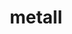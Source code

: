 ---
title: "metall"
layout: cache
categories: [package, develop]
meta: {"compilers": ["cce@18.0.0", "gcc@11.4.0", "intel-oneapi-compilers@2025.1.0"], "num_specs": 63, "num_specs_by_stack": {"e4s": 16, "e4s-cray-rhel": 14, "e4s-neoverse-v2": 16, "e4s-oneapi": 17, "root": 63}, "oss": ["rhel8", "ubuntu22.04"], "platforms": ["linux"], "stacks": ["e4s", "e4s-cray-rhel", "e4s-neoverse-v2", "e4s-oneapi", "root"], "targets": ["neoverse_v2", "x86_64_v3"], "versions": ["0.30"]}
spec_details: [{"compiler": "gcc@11.4.0", "hash": "2h3kk6lxaeod6f44gius7hyok7freawq", "os": "ubuntu22.04", "platform": "linux", "size": "-", "stacks": ["e4s", "root"], "target": "x86_64_v3", "variants": ["build_system=cmake", "build_type=Release", "generator=make", "~ipo"], "versions": ["0.30"]}, {"compiler": "gcc@11.4.0", "hash": "2kzclpxqnzinmgzxevgnf7feqbyankgy", "os": "ubuntu22.04", "platform": "linux", "size": "-", "stacks": ["e4s", "root"], "target": "x86_64_v3", "variants": ["build_system=cmake", "build_type=Release", "generator=make", "~ipo"], "versions": ["0.30"]}, {"compiler": "gcc@11.4.0", "hash": "2m7mfp24l4sa3rnlpef26a353dcxjqlq", "os": "ubuntu22.04", "platform": "linux", "size": "-", "stacks": ["e4s", "root"], "target": "x86_64_v3", "variants": ["build_system=cmake", "build_type=Release", "generator=make", "~ipo"], "versions": ["0.30"]}, {"compiler": "gcc@11.4.0", "hash": "2orbayq4smzsjln2dkizi3una5t5iggw", "os": "ubuntu22.04", "platform": "linux", "size": "-", "stacks": ["e4s", "root"], "target": "x86_64_v3", "variants": ["build_system=cmake", "build_type=Release", "generator=make", "~ipo"], "versions": ["0.30"]}, {"compiler": "cce@18.0.0", "hash": "32gnllzk7xbnhn7j7vp7fpae2igga2mb", "os": "rhel8", "platform": "linux", "size": "-", "stacks": ["e4s-cray-rhel", "root"], "target": "x86_64_v3", "variants": ["build_system=cmake", "build_type=Release", "generator=make", "~ipo"], "versions": ["0.30"]}, {"compiler": "intel-oneapi-compilers@2025.1.0", "hash": "3nqgy4pyytko2y5qojrayibhsupfidyh", "os": "ubuntu22.04", "platform": "linux", "size": "-", "stacks": ["e4s-oneapi", "root"], "target": "x86_64_v3", "variants": ["build_system=cmake", "build_type=Release", "generator=make", "~ipo"], "versions": ["0.30"]}, {"compiler": "gcc@11.4.0", "hash": "4j6mdthjicak75acomgddhw6iu4q7ay4", "os": "ubuntu22.04", "platform": "linux", "size": "-", "stacks": ["e4s-neoverse-v2", "root"], "target": "neoverse_v2", "variants": ["build_system=cmake", "build_type=Release", "generator=make", "~ipo"], "versions": ["0.30"]}, {"compiler": "gcc@11.4.0", "hash": "6yqnbpqf4o4zgnufegu3a5smwwd2kkaj", "os": "ubuntu22.04", "platform": "linux", "size": "-", "stacks": ["e4s-neoverse-v2", "root"], "target": "neoverse_v2", "variants": ["build_system=cmake", "build_type=Release", "generator=make", "~ipo"], "versions": ["0.30"]}, {"compiler": "intel-oneapi-compilers@2025.1.0", "hash": "7c22oxe5xe7dcag2hg7o2cvd3jqceya2", "os": "ubuntu22.04", "platform": "linux", "size": "-", "stacks": ["e4s-oneapi", "root"], "target": "x86_64_v3", "variants": ["build_system=cmake", "build_type=Release", "generator=make", "~ipo"], "versions": ["0.30"]}, {"compiler": "intel-oneapi-compilers@2025.1.0", "hash": "7jwmlsgd6ynehelayof6nugvwros5jsn", "os": "ubuntu22.04", "platform": "linux", "size": "-", "stacks": ["e4s-oneapi", "root"], "target": "x86_64_v3", "variants": ["build_system=cmake", "build_type=Release", "generator=make", "~ipo"], "versions": ["0.30"]}, {"compiler": "gcc@11.4.0", "hash": "adpegu4wbybcaux2g55e2dqvd7rqwupe", "os": "ubuntu22.04", "platform": "linux", "size": "-", "stacks": ["e4s-neoverse-v2", "root"], "target": "neoverse_v2", "variants": ["build_system=cmake", "build_type=Release", "generator=make", "~ipo"], "versions": ["0.30"]}, {"compiler": "intel-oneapi-compilers@2025.1.0", "hash": "akdi55zbyv5iih5o44zg3olwqapnib46", "os": "ubuntu22.04", "platform": "linux", "size": "-", "stacks": ["e4s-oneapi", "root"], "target": "x86_64_v3", "variants": ["build_system=cmake", "build_type=Release", "generator=make", "~ipo"], "versions": ["0.30"]}, {"compiler": "gcc@11.4.0", "hash": "alfpsdx7p4pp4744s4pucokejspgr5ry", "os": "ubuntu22.04", "platform": "linux", "size": "-", "stacks": ["e4s-neoverse-v2", "root"], "target": "neoverse_v2", "variants": ["build_system=cmake", "build_type=Release", "generator=make", "~ipo"], "versions": ["0.30"]}, {"compiler": "intel-oneapi-compilers@2025.1.0", "hash": "aloia3lpyrmln7nvk6ksahor47cit2uo", "os": "ubuntu22.04", "platform": "linux", "size": "-", "stacks": ["e4s-oneapi", "root"], "target": "x86_64_v3", "variants": ["build_system=cmake", "build_type=Release", "generator=make", "~ipo"], "versions": ["0.30"]}, {"compiler": "cce@18.0.0", "hash": "arnz7wiscrfdrzzlx2oxnlhmmpptt2tc", "os": "rhel8", "platform": "linux", "size": "-", "stacks": ["e4s-cray-rhel", "root"], "target": "x86_64_v3", "variants": ["build_system=cmake", "build_type=Release", "generator=make", "~ipo"], "versions": ["0.30"]}, {"compiler": "gcc@11.4.0", "hash": "basqdzrm277rar3jvakwei34d6l6yp4w", "os": "ubuntu22.04", "platform": "linux", "size": "-", "stacks": ["e4s-neoverse-v2", "root"], "target": "neoverse_v2", "variants": ["build_system=cmake", "build_type=Release", "generator=make", "~ipo"], "versions": ["0.30"]}, {"compiler": "intel-oneapi-compilers@2025.1.0", "hash": "bzi3jc7yp2aihbh5rav7cytf5aslk35r", "os": "ubuntu22.04", "platform": "linux", "size": "-", "stacks": ["e4s-oneapi", "root"], "target": "x86_64_v3", "variants": ["build_system=cmake", "build_type=Release", "generator=make", "~ipo"], "versions": ["0.30"]}, {"compiler": "gcc@11.4.0", "hash": "c6bmlt6lqomwtdmaqbrkszid5yetsc4b", "os": "ubuntu22.04", "platform": "linux", "size": "-", "stacks": ["e4s-neoverse-v2", "root"], "target": "neoverse_v2", "variants": ["build_system=cmake", "build_type=Release", "generator=make", "~ipo"], "versions": ["0.30"]}, {"compiler": "cce@18.0.0", "hash": "cpo3ilkyahoxaies6ld2leprmxdlyw5f", "os": "rhel8", "platform": "linux", "size": "-", "stacks": ["e4s-cray-rhel", "root"], "target": "x86_64_v3", "variants": ["build_system=cmake", "build_type=Release", "generator=make", "~ipo"], "versions": ["0.30"]}, {"compiler": "gcc@11.4.0", "hash": "dgfm32pnayc2dc7c6d4avxe46nsxelms", "os": "ubuntu22.04", "platform": "linux", "size": "-", "stacks": ["e4s-neoverse-v2", "root"], "target": "neoverse_v2", "variants": ["build_system=cmake", "build_type=Release", "generator=make", "~ipo"], "versions": ["0.30"]}, {"compiler": "gcc@11.4.0", "hash": "dtltyzv6i55rjuu5usb35b7fg3qeenzj", "os": "ubuntu22.04", "platform": "linux", "size": "-", "stacks": ["e4s-neoverse-v2", "root"], "target": "neoverse_v2", "variants": ["build_system=cmake", "build_type=Release", "generator=make", "~ipo"], "versions": ["0.30"]}, {"compiler": "gcc@11.4.0", "hash": "eloi5kxtmqu7lt2p2nsfr4me6seo4lpa", "os": "ubuntu22.04", "platform": "linux", "size": "-", "stacks": ["e4s-neoverse-v2", "root"], "target": "neoverse_v2", "variants": ["build_system=cmake", "build_type=Release", "generator=make", "~ipo"], "versions": ["0.30"]}, {"compiler": "gcc@11.4.0", "hash": "eoakdpwdl33dhhqcn5gbvheane3azngq", "os": "ubuntu22.04", "platform": "linux", "size": "-", "stacks": ["e4s", "root"], "target": "x86_64_v3", "variants": ["build_system=cmake", "build_type=Release", "generator=make", "~ipo"], "versions": ["0.30"]}, {"compiler": "gcc@11.4.0", "hash": "f2x4xd6paok7oqy547tfyodvl5vwhlzl", "os": "ubuntu22.04", "platform": "linux", "size": "-", "stacks": ["e4s", "root"], "target": "x86_64_v3", "variants": ["build_system=cmake", "build_type=Release", "generator=make", "~ipo"], "versions": ["0.30"]}, {"compiler": "intel-oneapi-compilers@2025.1.0", "hash": "ffdcvlmctbtztng3q3xg3u6vpe2rv3uc", "os": "ubuntu22.04", "platform": "linux", "size": "-", "stacks": ["e4s-oneapi", "root"], "target": "x86_64_v3", "variants": ["build_system=cmake", "build_type=Release", "generator=make", "~ipo"], "versions": ["0.30"]}, {"compiler": "intel-oneapi-compilers@2025.1.0", "hash": "fp57p2oayu3evddw3affli577zgtxafg", "os": "ubuntu22.04", "platform": "linux", "size": "-", "stacks": ["e4s-oneapi", "root"], "target": "x86_64_v3", "variants": ["build_system=cmake", "build_type=Release", "generator=make", "~ipo"], "versions": ["0.30"]}, {"compiler": "cce@18.0.0", "hash": "gdhtoxppzeznfgge7aztcrozyeitvpwa", "os": "rhel8", "platform": "linux", "size": "-", "stacks": ["e4s-cray-rhel", "root"], "target": "x86_64_v3", "variants": ["build_system=cmake", "build_type=Release", "generator=make", "~ipo"], "versions": ["0.30"]}, {"compiler": "gcc@11.4.0", "hash": "gqjpvpvheinwozig6p7zpdrngnv7rjag", "os": "ubuntu22.04", "platform": "linux", "size": "-", "stacks": ["e4s-neoverse-v2", "root"], "target": "neoverse_v2", "variants": ["build_system=cmake", "build_type=Release", "generator=make", "~ipo"], "versions": ["0.30"]}, {"compiler": "gcc@11.4.0", "hash": "gxvt76ebzxvlll76aumzadonm4vkfufl", "os": "ubuntu22.04", "platform": "linux", "size": "-", "stacks": ["e4s-neoverse-v2", "root"], "target": "neoverse_v2", "variants": ["build_system=cmake", "build_type=Release", "generator=make", "~ipo"], "versions": ["0.30"]}, {"compiler": "gcc@11.4.0", "hash": "h5r45rzckzc6lp3vffoycu6xa7flaims", "os": "ubuntu22.04", "platform": "linux", "size": "-", "stacks": ["e4s-neoverse-v2", "root"], "target": "neoverse_v2", "variants": ["build_system=cmake", "build_type=Release", "generator=make", "~ipo"], "versions": ["0.30"]}, {"compiler": "gcc@11.4.0", "hash": "hbzdjstr5ty6t5akwibsbrli7vqvbn5b", "os": "ubuntu22.04", "platform": "linux", "size": "-", "stacks": ["e4s", "root"], "target": "x86_64_v3", "variants": ["build_system=cmake", "build_type=Release", "generator=make", "~ipo"], "versions": ["0.30"]}, {"compiler": "cce@18.0.0", "hash": "hdcsmzfws4tnvcffan5tjjk25vc5k7pq", "os": "rhel8", "platform": "linux", "size": "-", "stacks": ["e4s-cray-rhel", "root"], "target": "x86_64_v3", "variants": ["build_system=cmake", "build_type=Release", "generator=make", "~ipo"], "versions": ["0.30"]}, {"compiler": "intel-oneapi-compilers@2025.1.0", "hash": "hrd4zurecfh7m2whsogl5ymq7b62yih4", "os": "ubuntu22.04", "platform": "linux", "size": "-", "stacks": ["e4s-oneapi", "root"], "target": "x86_64_v3", "variants": ["build_system=cmake", "build_type=Release", "generator=make", "~ipo"], "versions": ["0.30"]}, {"compiler": "gcc@11.4.0", "hash": "i3d3lptfxxz7p7hrhfaedyv6cnfhgf7m", "os": "ubuntu22.04", "platform": "linux", "size": "-", "stacks": ["e4s", "root"], "target": "x86_64_v3", "variants": ["build_system=cmake", "build_type=Release", "generator=make", "~ipo"], "versions": ["0.30"]}, {"compiler": "gcc@11.4.0", "hash": "ikapgk4yjo6wxj6y32fwbwonqykhbtik", "os": "ubuntu22.04", "platform": "linux", "size": "-", "stacks": ["e4s", "root"], "target": "x86_64_v3", "variants": ["build_system=cmake", "build_type=Release", "generator=make", "~ipo"], "versions": ["0.30"]}, {"compiler": "gcc@11.4.0", "hash": "ilnauwqjaonit2f34zgzasgjsomlxiis", "os": "ubuntu22.04", "platform": "linux", "size": "-", "stacks": ["e4s-neoverse-v2", "root"], "target": "neoverse_v2", "variants": ["build_system=cmake", "build_type=Release", "generator=make", "~ipo"], "versions": ["0.30"]}, {"compiler": "gcc@11.4.0", "hash": "jriy6q2lwbs5haweplafhcqdfxw6kzo6", "os": "ubuntu22.04", "platform": "linux", "size": "-", "stacks": ["e4s-neoverse-v2", "root"], "target": "neoverse_v2", "variants": ["build_system=cmake", "build_type=Release", "generator=make", "~ipo"], "versions": ["0.30"]}, {"compiler": "cce@18.0.0", "hash": "kyeupk74jtxzqnvfjkm3oghfepgfi6jx", "os": "rhel8", "platform": "linux", "size": "-", "stacks": ["e4s-cray-rhel", "root"], "target": "x86_64_v3", "variants": ["build_system=cmake", "build_type=Release", "generator=make", "~ipo"], "versions": ["0.30"]}, {"compiler": "cce@18.0.0", "hash": "lhguwnlvln3fxfjdljgkhhadgbtolmmn", "os": "rhel8", "platform": "linux", "size": "-", "stacks": ["e4s-cray-rhel", "root"], "target": "x86_64_v3", "variants": ["build_system=cmake", "build_type=Release", "generator=make", "~ipo"], "versions": ["0.30"]}, {"compiler": "cce@18.0.0", "hash": "majnc3jl4thjeestakwgp5qvufq2wyyu", "os": "rhel8", "platform": "linux", "size": "-", "stacks": ["e4s-cray-rhel", "root"], "target": "x86_64_v3", "variants": ["build_system=cmake", "build_type=Release", "generator=make", "~ipo"], "versions": ["0.30"]}, {"compiler": "cce@18.0.0", "hash": "mroli4sdvtex4ptaoxblfchulmhpe6oo", "os": "rhel8", "platform": "linux", "size": "-", "stacks": ["e4s-cray-rhel", "root"], "target": "x86_64_v3", "variants": ["build_system=cmake", "build_type=Release", "generator=make", "~ipo"], "versions": ["0.30"]}, {"compiler": "intel-oneapi-compilers@2025.1.0", "hash": "ncygqbfuvxd26txj4eoxl6zrb7k7jnwh", "os": "ubuntu22.04", "platform": "linux", "size": "-", "stacks": ["e4s-oneapi", "root"], "target": "x86_64_v3", "variants": ["build_system=cmake", "build_type=Release", "generator=make", "~ipo"], "versions": ["0.30"]}, {"compiler": "gcc@11.4.0", "hash": "nnyn5y6aq5svlke7k43kukle6xfnlpff", "os": "ubuntu22.04", "platform": "linux", "size": "-", "stacks": ["e4s", "root"], "target": "x86_64_v3", "variants": ["build_system=cmake", "build_type=Release", "generator=make", "~ipo"], "versions": ["0.30"]}, {"compiler": "gcc@11.4.0", "hash": "nwypiqlf27pnunmajsjh7gpvsmf4blwy", "os": "ubuntu22.04", "platform": "linux", "size": "-", "stacks": ["e4s", "root"], "target": "x86_64_v3", "variants": ["build_system=cmake", "build_type=Release", "generator=make", "~ipo"], "versions": ["0.30"]}, {"compiler": "intel-oneapi-compilers@2025.1.0", "hash": "ouevkimrr5m5a34lbms6qw64y3awnsiv", "os": "ubuntu22.04", "platform": "linux", "size": "-", "stacks": ["e4s-oneapi", "root"], "target": "x86_64_v3", "variants": ["build_system=cmake", "build_type=Release", "generator=make", "~ipo"], "versions": ["0.30"]}, {"compiler": "cce@18.0.0", "hash": "qatdjs4jt7huyki7mq7srvelcdhb66je", "os": "rhel8", "platform": "linux", "size": "-", "stacks": ["e4s-cray-rhel", "root"], "target": "x86_64_v3", "variants": ["build_system=cmake", "build_type=Release", "generator=make", "~ipo"], "versions": ["0.30"]}, {"compiler": "cce@18.0.0", "hash": "qdymuvkdwffiasme44pqdjmu6tixlqxm", "os": "rhel8", "platform": "linux", "size": "-", "stacks": ["e4s-cray-rhel", "root"], "target": "x86_64_v3", "variants": ["build_system=cmake", "build_type=Release", "generator=make", "~ipo"], "versions": ["0.30"]}, {"compiler": "gcc@11.4.0", "hash": "ro7lgc25maonsw6efxkw4y6kyh7d4fie", "os": "ubuntu22.04", "platform": "linux", "size": "-", "stacks": ["e4s", "root"], "target": "x86_64_v3", "variants": ["build_system=cmake", "build_type=Release", "generator=make", "~ipo"], "versions": ["0.30"]}, {"compiler": "gcc@11.4.0", "hash": "sb5gtmhbblbeihokmbfo7pa32axfybd3", "os": "ubuntu22.04", "platform": "linux", "size": "-", "stacks": ["e4s-neoverse-v2", "root"], "target": "neoverse_v2", "variants": ["build_system=cmake", "build_type=Release", "generator=make", "~ipo"], "versions": ["0.30"]}, {"compiler": "gcc@11.4.0", "hash": "seh27vpnqpar5v7w5qoyil5ildvwirwb", "os": "ubuntu22.04", "platform": "linux", "size": "-", "stacks": ["e4s", "root"], "target": "x86_64_v3", "variants": ["build_system=cmake", "build_type=Release", "generator=make", "~ipo"], "versions": ["0.30"]}, {"compiler": "gcc@11.4.0", "hash": "smufdlvqi242p2qc2se2bjsbbsm4il6n", "os": "ubuntu22.04", "platform": "linux", "size": "-", "stacks": ["e4s", "root"], "target": "x86_64_v3", "variants": ["build_system=cmake", "build_type=Release", "generator=make", "~ipo"], "versions": ["0.30"]}, {"compiler": "cce@18.0.0", "hash": "umpd5spkyzc2uomqv5uakkyxnkew4lbf", "os": "rhel8", "platform": "linux", "size": "-", "stacks": ["e4s-cray-rhel", "root"], "target": "x86_64_v3", "variants": ["build_system=cmake", "build_type=Release", "generator=make", "~ipo"], "versions": ["0.30"]}, {"compiler": "gcc@11.4.0", "hash": "uusaecaqrcqcig2sbghtroolfsg52zod", "os": "ubuntu22.04", "platform": "linux", "size": "-", "stacks": ["e4s", "root"], "target": "x86_64_v3", "variants": ["build_system=cmake", "build_type=Release", "generator=make", "~ipo"], "versions": ["0.30"]}, {"compiler": "intel-oneapi-compilers@2025.1.0", "hash": "vdty6i23t6pja2si5ohwc2r6sgjvg22l", "os": "ubuntu22.04", "platform": "linux", "size": "-", "stacks": ["e4s-oneapi", "root"], "target": "x86_64_v3", "variants": ["build_system=cmake", "build_type=Release", "generator=make", "~ipo"], "versions": ["0.30"]}, {"compiler": "intel-oneapi-compilers@2025.1.0", "hash": "w7dgbi6ujtnzvwgt2rsrb3oijy4lg3cz", "os": "ubuntu22.04", "platform": "linux", "size": "-", "stacks": ["e4s-oneapi", "root"], "target": "x86_64_v3", "variants": ["build_system=cmake", "build_type=Release", "generator=make", "~ipo"], "versions": ["0.30"]}, {"compiler": "intel-oneapi-compilers@2025.1.0", "hash": "x4mdep356vcmzk546765k4xkmx3csinb", "os": "ubuntu22.04", "platform": "linux", "size": "-", "stacks": ["e4s-oneapi", "root"], "target": "x86_64_v3", "variants": ["build_system=cmake", "build_type=Release", "generator=make", "~ipo"], "versions": ["0.30"]}, {"compiler": "gcc@11.4.0", "hash": "xebh6qllbs2fysajkrff2vcbjppbydnw", "os": "ubuntu22.04", "platform": "linux", "size": "-", "stacks": ["e4s", "root"], "target": "x86_64_v3", "variants": ["build_system=cmake", "build_type=Release", "generator=make", "~ipo"], "versions": ["0.30"]}, {"compiler": "cce@18.0.0", "hash": "xfsdeb4ygmskrayvuh5z7w5m3dfajbml", "os": "rhel8", "platform": "linux", "size": "-", "stacks": ["e4s-cray-rhel", "root"], "target": "x86_64_v3", "variants": ["build_system=cmake", "build_type=Release", "generator=make", "~ipo"], "versions": ["0.30"]}, {"compiler": "intel-oneapi-compilers@2025.1.0", "hash": "y5hvwpc2ozpg2enncxvfh6nmiz7f4wcz", "os": "ubuntu22.04", "platform": "linux", "size": "-", "stacks": ["e4s-oneapi", "root"], "target": "x86_64_v3", "variants": ["build_system=cmake", "build_type=Release", "generator=make", "~ipo"], "versions": ["0.30"]}, {"compiler": "intel-oneapi-compilers@2025.1.0", "hash": "y7zkmxe2dna5wsedt6dfkqbdc6f7nt4q", "os": "ubuntu22.04", "platform": "linux", "size": "-", "stacks": ["e4s-oneapi", "root"], "target": "x86_64_v3", "variants": ["build_system=cmake", "build_type=Release", "generator=make", "~ipo"], "versions": ["0.30"]}, {"compiler": "cce@18.0.0", "hash": "yvecazbf6keott3zd7zkxph7sihroqwc", "os": "rhel8", "platform": "linux", "size": "-", "stacks": ["e4s-cray-rhel", "root"], "target": "x86_64_v3", "variants": ["build_system=cmake", "build_type=Release", "generator=make", "~ipo"], "versions": ["0.30"]}, {"compiler": "intel-oneapi-compilers@2025.1.0", "hash": "z55sng7777cxelvdu4xmchcglob7kbjf", "os": "ubuntu22.04", "platform": "linux", "size": "-", "stacks": ["e4s-oneapi", "root"], "target": "x86_64_v3", "variants": ["build_system=cmake", "build_type=Release", "generator=make", "~ipo"], "versions": ["0.30"]}, {"compiler": "gcc@11.4.0", "hash": "z5gp27dshvngyuxivx5l52scizkrrjcu", "os": "ubuntu22.04", "platform": "linux", "size": "-", "stacks": ["e4s-neoverse-v2", "root"], "target": "neoverse_v2", "variants": ["build_system=cmake", "build_type=Release", "generator=make", "~ipo"], "versions": ["0.30"]}]
---